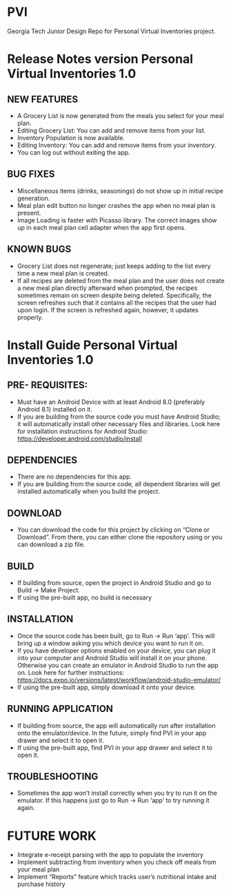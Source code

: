 # PVI
Georgia Tech Junior Design Repo for Personal Virtual Inventories project.

# Release Notes version Personal Virtual Inventories 1.0
## NEW FEATURES
- A Grocery List is now generated from the meals you select for your meal plan.
- Editing Grocery List: You can add and remove items from your list.
- Inventory Population is now available.
- Editing Inventory: You can add and remove items from your inventory.
- You can log out without exiting the app.
## BUG FIXES
- Miscellaneous items (drinks, seasonings) do not show up in initial recipe generation.
- Meal plan edit button no longer crashes the app when no meal plan is present.
- Image Loading is faster with Picasso library. The correct images show up in each meal plan cell adapter when the app first opens.
## KNOWN BUGS
- Grocery List does not regenerate; just keeps adding to the list every time a new meal plan is created.
- If all recipes are deleted from the meal plan and the user does not create a new meal plan directly afterward when prompted, the recipes sometimes remain on screen despite being deleted. Specifically, the screen refreshes such that it contains all the recipes that the user had upon login. If the screen is refreshed again, however, it updates properly.

# Install Guide Personal Virtual Inventories 1.0
## PRE- REQUISITES:
- Must have an Android Device with at least Android 8.0 (preferably Android 8.1) installed on it.
- If you are building from the source code you must have Android Studio; it will automatically install other necessary files and libraries. Look here for installation instructions for Android Studio: https://developer.android.com/studio/install
## DEPENDENCIES
- There are no dependencies for this app.
- If you are building from the source code, all dependent libraries will get installed automatically when you build the project.
## DOWNLOAD
- You can download the code for this project by clicking on “Clone or Download”. From there, you can either clone the repository using or you can download a zip file.
## BUILD
- If building from source, open the project in Android Studio and go to Build -> Make Project.
- If using the pre-built app, no build is necessary
## INSTALLATION
- Once the source code has been built, go to Run -> Run ‘app’. This will bring up a window asking you which device you want to run it on.
- If you have developer options enabled on your device, you can plug it into your computer and Android Studio will install it on your phone.
Otherwise you can create an emulator in Android Studio to run the app on.  Look here for further instructions: https://docs.expo.io/versions/latest/workflow/android-studio-emulator/
- If using the pre-built app, simply download it onto your device.
## RUNNING APPLICATION
- If building from source, the app will automatically run after installation onto the emulator/device. In the future, simply find PVI in your app drawer and select it to open it.
- If using the pre-built app, find PVI in your app drawer and select it to open it.
## TROUBLESHOOTING
- Sometimes the app won’t install correctly when you try to run it on the emulator. If this happens just go to Run -> Run ‘app’ to try running it again.


# FUTURE WORK
- Integrate e-receipt parsing with the app to populate the inventory
- Implement subtracting from inventory when you check off meals from your meal plan
- Implement “Reports” feature which tracks user’s nutritional intake and purchase history
